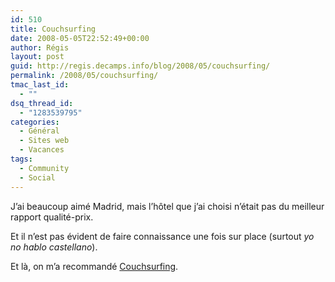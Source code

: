 ```yaml
---
id: 510
title: Couchsurfing
date: 2008-05-05T22:52:49+00:00
author: Régis
layout: post
guid: http://regis.decamps.info/blog/2008/05/couchsurfing/
permalink: /2008/05/couchsurfing/
tmac_last_id:
  - ""
dsq_thread_id:
  - "1283539795"
categories:
  - Général
  - Sites web
  - Vacances
tags:
  - Community
  - Social
---
```

J’ai beaucoup aimé Madrid, mais l’hôtel que j’ai choisi n’était pas du meilleur rapport qualité-prix.

Et il n’est pas évident de faire connaissance une fois sur place (surtout _yo no hablo castellano_). 

Et là, on m’a recommandé [Couchsurfing](http://www.couchsurfing.com/people/WAKASEOO).
